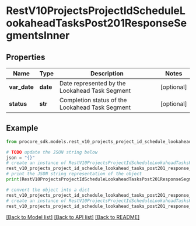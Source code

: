 # RestV10ProjectsProjectIdScheduleLookaheadTasksPost201ResponseSegmentsInner


## Properties

Name | Type | Description | Notes
------------ | ------------- | ------------- | -------------
**var_date** | **date** | Date represented by the Lookahead Task Segment | [optional] 
**status** | **str** | Completion status of the Lookahead Task Segment | [optional] 

## Example

```python
from procore_sdk.models.rest_v10_projects_project_id_schedule_lookahead_tasks_post201_response_segments_inner import RestV10ProjectsProjectIdScheduleLookaheadTasksPost201ResponseSegmentsInner

# TODO update the JSON string below
json = "{}"
# create an instance of RestV10ProjectsProjectIdScheduleLookaheadTasksPost201ResponseSegmentsInner from a JSON string
rest_v10_projects_project_id_schedule_lookahead_tasks_post201_response_segments_inner_instance = RestV10ProjectsProjectIdScheduleLookaheadTasksPost201ResponseSegmentsInner.from_json(json)
# print the JSON string representation of the object
print(RestV10ProjectsProjectIdScheduleLookaheadTasksPost201ResponseSegmentsInner.to_json())

# convert the object into a dict
rest_v10_projects_project_id_schedule_lookahead_tasks_post201_response_segments_inner_dict = rest_v10_projects_project_id_schedule_lookahead_tasks_post201_response_segments_inner_instance.to_dict()
# create an instance of RestV10ProjectsProjectIdScheduleLookaheadTasksPost201ResponseSegmentsInner from a dict
rest_v10_projects_project_id_schedule_lookahead_tasks_post201_response_segments_inner_from_dict = RestV10ProjectsProjectIdScheduleLookaheadTasksPost201ResponseSegmentsInner.from_dict(rest_v10_projects_project_id_schedule_lookahead_tasks_post201_response_segments_inner_dict)
```
[[Back to Model list]](../README.md#documentation-for-models) [[Back to API list]](../README.md#documentation-for-api-endpoints) [[Back to README]](../README.md)


